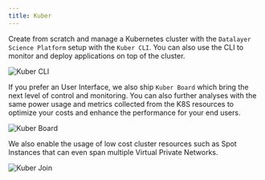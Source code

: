 ```yaml
---
title: Kuber
---
```


Create from scratch and manage a Kubernetes cluster with the `Datalayer Science Platform` setup with the `Kuber CLI`. You can also use the CLI to monitor and deploy applications on top of the cluster.

![Kuber CLI](/images/datalayer/kuber-cli.svg "Kuber CLI")

If you prefer an User Interface, we also ship `Kuber Board` which bring the next level of control and monitoring. You can also further analyses with the same power usage and metrics collected from the K8S resources to optimize your costs and enhance the performance for your end users.

![Kuber Board](/images/datalayer/kuber-board.svg "Kuber Board")

We also enable the usage of low cost cluster resources such as Spot Instances that can even span multiple Virtual Private Networks.

![Kuber Join](/images/datalayer/kuber-join.svg "Kuber Join")

